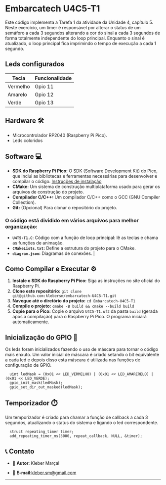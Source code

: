 # Embarcatech U4C5-T1

Este código implementa a Tarefa 1 da atividade da Unidade 4, capítulo 5.
Neste exercício, um timer é responsável por alterar o status de um semáforo a cada 3 segundos alterando a cor do sinal a cada 3 segundos de forma totalmente independente do loop principal.
Enquanto o sinal é atualizado, o loop principal fica imprimindo o tempo de execução a cada 1 segundo.

## Leds configurados

| Tecla    | Funcionalidade |
| -------- | -------------- |
| Vermelho | Gpio 11        |
| Amarelo  | Gpio 12        |
| Verde    | Gpio 13        |

## Hardware 🛠️

- Microcontrolador RP2040 (Raspberry Pi Pico).
- Leds coloridos

## Software 💻

- **SDK do Raspberry Pi Pico:** O SDK (Software Development Kit) do Pico, que inclui as bibliotecas e ferramentas necessárias para desenvolver e compilar o código. [Instruções de instalação](https://www.raspberrypi.com/documentation/pico/getting-started/)
- **CMake:** Um sistema de construção multiplataforma usado para gerar os arquivos de construção do projeto.
- **Compilador C/C++:** Um compilador C/C++ como o GCC (GNU Compiler Collection).
- **Git:** (Opcional) Para clonar o repositório do projeto.

### O código está dividido em vários arquivos para melhor organização:

- **`U4T5-T1.C`**: Código com a função de loop principal: lê as teclas e chama as funções de animação.
- **`CMakeLists.txt`:** Define a estrutura do projeto para o CMake.
- **`diagram.json`:** Diagramas de conexões.
  |

## Como Compilar e Executar ⚙️

1. **Instale o SDK do Raspberry Pi Pico:** Siga as instruções no site oficial do Raspberry Pi.
2. **Clone este repositório:** `git clone git@github.com:klebersm/embarcatech-U4C5-T1.git`
3. **Navegue até o diretório do projeto:** `cd Embarcatech-U4C5-T1`
4. **Compile o projeto:** `cmake -B build && cmake --build build`
5. **Copie para o Pico:** Copie o arquivo `U4C5-T1.uf2` da pasta `build` (gerada após a compilação) para o Raspberry Pi Pico. O programa iniciará automaticamente.

## Inicialização do GPIO 🔄

Os leds foram inicializados fazendo o uso de máscara para tornar o código mais enxuto. Um valor inicial de máscara é criado setando o bit equivalente a cada led e depois disso esta máscara é utilizada nas funções de configuração de GPIO.

```
  uint ledMask = (0x01 << LED_VERMELHO) | (0x01 << LED_AMARERELO) | (0x01 << LED_VERDE);
  gpio_init_mask(ledMask);
  gpio_set_dir_out_masked(ledMask);
```

## Temporizador ⏱️

Um temporizador é criado para chamar a função de callback a cada 3 segundos, atualizando o status do sistema e ligando o led correspondente.

```
  struct repeating_timer timer;
  add_repeating_timer_ms(3000, repeat_callback, NULL, &timer);
```

## 📞 Contato

- 👤 **Autor**: Kleber Marçal

- 📧 **E-mail**:kleber.sm@gmail.com

---
